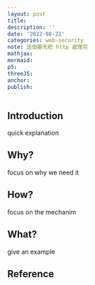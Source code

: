 ```yaml
---
layout: post
title:
description: ''
date: '2022-08-22'
categories: web-security
note: 這個要先把 http 處理完
mathjax:
mermaid:
p5:
threeJS:
anchor:
publish:
---
```


## Introduction

quick explanation

## Why?

focus on why we need it

## How?

focus on the mechanim

## What?

give an example

## Reference
